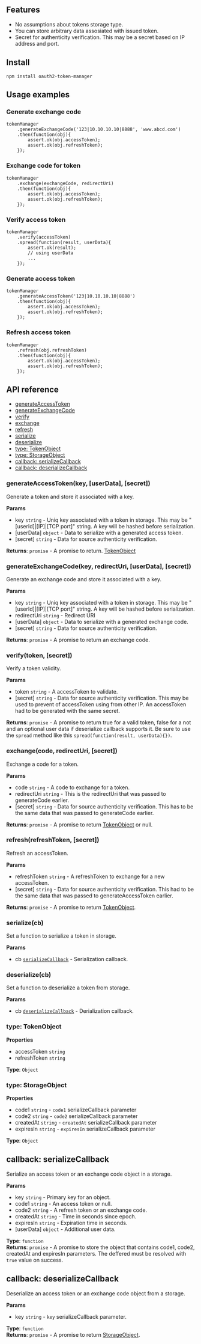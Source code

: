 ## Features

* No assumptions about tokens storage type.
* You can store arbitrary data assosiated with issued token.
* Secret for authenticity verification. This may be a secret based on IP address and port.

## Install

`npm install oauth2-token-manager`

## Usage examples

### Generate exchange code

```
tokenManager
	.generateExchangeCode('123|10.10.10.10|8888', 'www.abcd.com')
    .then(function(obj){
    	assert.ok(obj.accessToken);
    	assert.ok(obj.refreshToken);
    });
```

### Exchange code for token

```
tokenManager
	.exchange(exchangeCode, redirectUri)
	.then(function(obj){
    	assert.ok(obj.accessToken);
		assert.ok(obj.refreshToken);
    });
```

### Verify access token

```
tokenManager
	.verify(accessToken)
	.spread(function(result, userData){
    	assert.ok(result);
        // using userData
        ...
    });
```

### Generate access token

```
tokenManager
	.generateAccessToken('123|10.10.10.10|8888')
	.then(function(obj){
    	assert.ok(obj.accessToken);
		assert.ok(obj.refreshToken);
    });    	
```

### Refresh access token

```
tokenManager
	.refresh(obj.refreshToken)
    .then(function(obj){
    	assert.ok(obj.accessToken);
		assert.ok(obj.refreshToken);
    });
```

## API reference

* [generateAccessToken](#generateAccessToken)
* [generateExchangeCode](#generateExchangeCode)
* [verify](#verify)
* [exchange](#exchange)
* [refresh](#refresh)
* [serialize](#serialize)
* [deserialize](#deserialize)
* [type: TokenObject](#TokenObject)
* [type: StorageObject](#StorageObject)
* [callback: serializeCallback](#serializeCallback)
* [callback: deserializeCallback](#deserializeCallback)

<a name="generateAccessToken"></a>
### generateAccessToken(key, [userData], [secret])
Generate a token and store it associated with a key.

**Params**

- key `string` - Uniq key associated with a token in storage. This may be "[userId]|[IP]|[TCP port]" string. A key will be hashed before serialization.
- \[userData\] `object` - Data to serialize with a generated access token.  
- \[secret\] `string` - Data for source authenticity verification.  

**Returns**: `promise` - A promise to return.								[TokenObject](#TokenObject)

<a name="generateExchangeCode"></a>
### generateExchangeCode(key, redirectUri, [userData], [secret])
Generate an exchange code and store it associated with a key.

**Params**

- key `string` - Uniq key associated with a token in storage. This may be "[userId]|[IP]|[TCP port]" string. A key will be hashed before serialization.
- redirectUri `string` - Redirect URI  
- \[userData\] `object` - Data to serialize with a generated exchange code.  
- \[secret\] `string` - Data for source authenticity verification.  

**Returns**: `promise` - A promise to return an exchange code.

<a name="verify"></a>
### verify(token, [secret])
Verify a token validity.

**Params**

- token `string` - A accessToken to validate.  
- \[secret\] `string` - Data for source authenticity verification.		 This may be used to prevent of accessToken using from other IP.			An accessToken had to be generated with the same secret.  

**Returns**: `promise` - A promise to return true for a valid token, false for a not and an optional user data if deserialize callback supports it.		Be sure to use the `spread` method like this `spread(function(result, userData){})`.

<a name="exchange"></a>
### exchange(code, redirectUri, [secret])
Exchange a code for a token.

**Params**

- code `string` - A code to exchange for a token.  
- redirectUri `string` - This is the redirectUri that was passed to generateCode earlier.  
- \[secret\] `string` - Data for source authenticity verification. This has to be the same data that was passed to generateCode earlier.  

**Returns**: `promise` - A promise to return [TokenObject](#TokenObject) or null.

<a name="refresh"></a>
### refresh(refreshToken, [secret])
Refresh an accessToken.

**Params**

- refreshToken `string` - A refreshToken to exchange for a new accessToken.  
- \[secret\] `string` - Data for source authenticity verification. This had to be the same data that was passed to generateAccessToken earlier.  

**Returns**: `promise` - A promise to return [TokenObject](#TokenObject).

<a name="serialize"></a>
### serialize(cb)
Set a function to serialize a token in storage.

**Params**

- cb <code>[serializeCallback](#serializeCallback)</code> - Serialization callback.

<a name="deserialize"></a>
### deserialize(cb)
Set a function to deserialize a token from storage.

**Params**

- cb <code>[deserializeCallback](#deserializeCallback)</code> - Derialization callback.

<a name="TokenObject"></a>
### type: TokenObject
**Properties**

- accessToken `string`  
- refreshToken `string`  

**Type**: `Object`

<a name="StorageObject"></a>
### type: StorageObject
**Properties**

- code1 `string` - `code1` serializeCallback parameter  
- code2 `string` - `code2` serializeCallback parameter  
- createdAt `string` - `createdAt` serializeCallback parameter  
- expiresIn `string` - `expiresIn` serializeCallback parameter  

**Type**: `Object`

<a name="serializeCallback"></a>
## callback: serializeCallback
Serialize an access token or an exchange code object in a storage.

**Params**

- key `string` - Primary key for an object.  
- code1 `string` - An access token or null.  
- code2 `string` - A refresh token or an exchange code.  
- createdAt `string` - Time in seconds since epoch.  
- expiresIn `string` - Expiration time in seconds.  
- \[userData\] `object` - Additional user data.  

**Type**: `function`  
**Returns**: `promise` - A promise to store the object that contains code1, code2, createdAt and expiresIn parameters.                       The deffered must be resolved with `true` value on success.

<a name="deserializeCallback"></a>
## callback: deserializeCallback
Deserialize an access token or an exchange code object from a storage.

**Params**

- key `string` - `key` serializeCallback parameter.  

**Type**: `function`  
**Returns**: `promise` - A promise to return [StorageObject](#StorageObject).  
